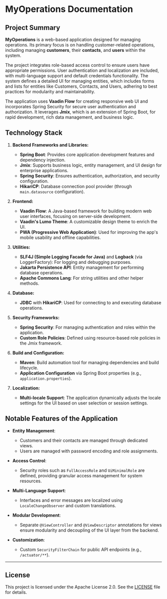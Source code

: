 # MyOperations Documentation

## Project Summary
**MyOperations** is a web-based application designed for managing operations. Its primary focus is on handling customer-related operations, including managing **customers**, their **contacts**, and **users** within the system.

The project integrates role-based access control to ensure users have appropriate permissions. User authentication and localization are included, with multi-language support and default credentials functionality. The system defines a detailed UI for managing entities, which includes forms and lists for entities like Customers, Contacts, and Users, adhering to best practices for modularity and maintainability.

The application uses **Vaadin Flow** for creating responsive web UI and incorporates Spring Security for secure user authentication and authorization. It leverages **Jmix**, which is an extension of Spring Boot, for rapid development, rich data management, and business logic.

## Technology Stack
1. **Backend Frameworks and Libraries:**
   - **Spring Boot**: Provides core application development features and dependency injection.
   - **Jmix**: Supports business logic, entity management, and UI design for enterprise applications.
   - **Spring Security**: Ensures authentication, authorization, and security configuration.
   - **HikariCP**: Database connection pool provider (through `main.datasource` configuration).

2. **Frontend:**
   - **Vaadin Flow**: A Java-based framework for building modern web user interfaces, focusing on server-side development.
   - **Vaadin's Lumo Theme**: A customizable design theme to enrich the UI.
   - **PWA (Progressive Web Application)**: Used for improving the app's mobile usability and offline capabilities.

3. **Utilities:**
   - **SLF4J (Simple Logging Facade for Java)** and **Logback** (via LoggerFactory): For logging and debugging purposes.
   - **Jakarta Persistence API**: Entity management for performing database operations.
   - **Apache Commons Lang**: For string utilities and other helper methods.

4. **Database:**
   - **JDBC** with **HikariCP**: Used for connecting to and executing database operations.

5. **Security Frameworks:**
   - **Spring Security**: For managing authentication and roles within the application.
   - **Custom Role Policies**: Defined using resource-based role policies in the Jmix framework.

6. **Build and Configuration:**
   - **Maven**: Build automation tool for managing dependencies and build lifecycle.
   - **Application Configuration** via Spring Boot properties (e.g., `application.properties`).

7. **Localization:**
   - **Multi-locale Support**: The application dynamically adjusts the locale settings for the UI based on user selection or session settings.

## Notable Features of the Application
- **Entity Management**:
  - Customers and their contacts are managed through dedicated views.
  - Users are managed with password encoding and role assignments.

- **Access Control**:
  - Security roles such as `FullAccessRole` and `UiMinimalRole` are defined, providing granular access management for system resources.

- **Multi-Language Support**:
  - Interfaces and error messages are localized using `LocaleChangeObserver` and custom translations.

- **Modular Development**:
  - Separate `@ViewController` and `@ViewDescriptor` annotations for views ensure modularity and decoupling of the UI layer from the backend.

- **Customization**:
  - Custom `SecurityFilterChain` for public API endpoints (e.g., `/actuator/**`).

---

## License

This project is licensed under the Apache License 2.0. See the [LICENSE](LICENSE) file for details.